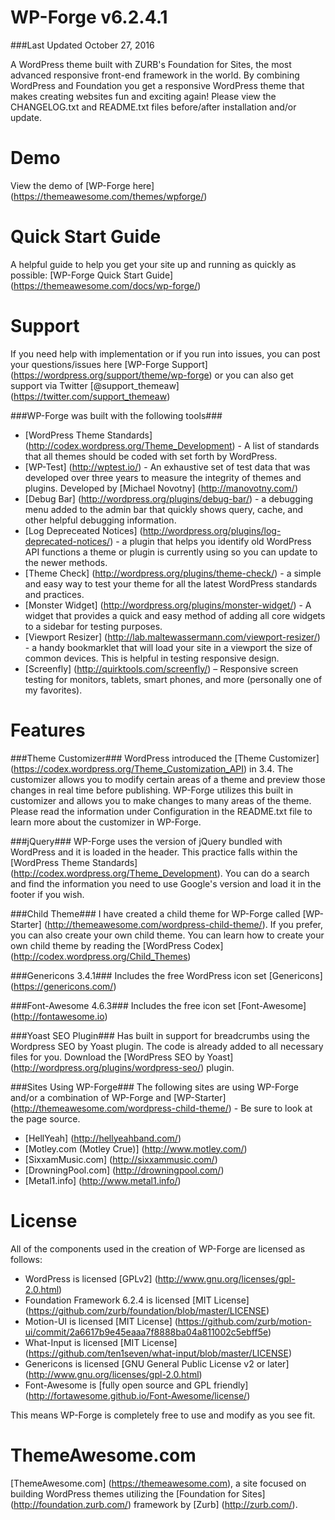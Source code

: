 WP-Forge v6.2.4.1
====================

###Last Updated October 27, 2016

A WordPress theme built with ZURB's Foundation for Sites, the most advanced responsive front-end framework in the world. By combining WordPress and Foundation you get a responsive WordPress theme that makes creating websites fun and exciting again! Please view the CHANGELOG.txt and README.txt files before/after installation and/or update.

Demo
=============
View the demo of [WP-Forge here] (https://themeawesome.com/themes/wpforge/)

Quick Start Guide
=============
A helpful guide to help you get your site up and running as quickly as possible: [WP-Forge Quick Start Guide] (https://themeawesome.com/docs/wp-forge/)

Support
=============
If you need help with implementation or if you run into issues, you can post your questions/issues here [WP-Forge Support] (https://wordpress.org/support/theme/wp-forge) or you can also get support via Twitter [@support_themeaw] (https://twitter.com/support_themeaw)

###WP-Forge was built with the following tools###
* [WordPress Theme Standards] (http://codex.wordpress.org/Theme_Development) - A list of standards that all themes should be coded with set forth by WordPress.
* [WP-Test] (http://wptest.io/) - An exhaustive set of test data that was developed over three years to measure the integrity of themes and plugins. Developed by [Michael Novotny] (http://manovotny.com/)
* [Debug Bar] (http://wordpress.org/plugins/debug-bar/) - a debugging menu added to the admin bar that quickly shows query, cache, and other helpful debugging information.
* [Log Depreceated Notices] (http://wordpress.org/plugins/log-deprecated-notices/) - a plugin that helps you identify old WordPress API functions a theme or plugin is currently using so you can update to the newer methods.
* [Theme Check] (http://wordpress.org/plugins/theme-check/) - a simple and easy way to test your theme for all the latest WordPress standards and practices.
* [Monster Widget] (http://wordpress.org/plugins/monster-widget/) - A widget that provides a quick and easy method of adding all core widgets to a sidebar for testing purposes.
* [Viewport Resizer] (http://lab.maltewassermann.com/viewport-resizer/) - a handy bookmarklet that will load your site in a viewport the size of common devices. This is helpful in testing responsive design.
* [Screenfly] (http://quirktools.com/screenfly/) – Responsive screen testing for monitors, tablets, smart phones, and more (personally one of my favorites).

Features
=============

###Theme Customizer###
WordPress introduced the [Theme Customizer] (https://codex.wordpress.org/Theme_Customization_API) in 3.4. The customizer allows you to modify certain areas of a theme and preview those changes in real time before publishing. WP-Forge utilizes this built in customizer and allows you to make changes to many areas of the theme. Please read the information under Configuration in the README.txt file to learn more about the customizer in WP-Forge.

###jQuery###
WP-Forge uses the version of jQuery bundled with WordPress and it is loaded in the header. This practice falls within the [WordPress Theme Standards] (http://codex.wordpress.org/Theme_Development). You can do a search and find the information you need to use Google's version and load it in the footer if you wish.

###Child Theme###
I have created a child theme for WP-Forge called [WP-Starter] (http://themeawesome.com/wordpress-child-theme/). If you prefer, you can also create your own child theme. You can learn how to create your own child theme by reading the [WordPress Codex] (http://codex.wordpress.org/Child_Themes)

###Genericons 3.4.1###
Includes the free WordPress icon set [Genericons] (https://genericons.com/)

###Font-Awesome 4.6.3###
Includes the free icon set [Font-Awesome] (http://fontawesome.io)

###Yoast SEO Plugin###
Has built in support for breadcrumbs using the Wordpress SEO by Yoast plugin. The code is already added to all necessary files for you. Download the [WordPress SEO by Yoast] (http://wordpress.org/plugins/wordpress-seo/) plugin.

###Sites Using WP-Forge###
The following sites are using WP-Forge and/or a combination of WP-Forge and [WP-Starter] (http://themeawesome.com/wordpress-child-theme/) - Be sure to look at the page source.
* [HellYeah] (http://hellyeahband.com/)
* [Motley.com (Motley Crue)] (http://www.motley.com/)
* [SixxamMusic.com] (http://sixxammusic.com/)
* [DrowningPool.com] (http://drowningpool.com/)
* [Metal1.info] (http://www.metal1.info/)

License
=============
All of the components used in the creation of WP-Forge are licensed as follows:
* WordPress is licensed [GPLv2] (http://www.gnu.org/licenses/gpl-2.0.html)
* Foundation Framework 6.2.4 is licensed [MIT License] (https://github.com/zurb/foundation/blob/master/LICENSE)
* Motion-UI is licensed [MIT License] (https://github.com/zurb/motion-ui/commit/2a6617b9e45eaaa7f8888ba04a811002c5ebff5e)
* What-Input is licensed [MIT License] (https://github.com/ten1seven/what-input/blob/master/LICENSE)
* Genericons is licensed [GNU General Public License v2 or later] (http://www.gnu.org/licenses/gpl-2.0.html)
* Font-Awesome is [fully open source and GPL friendly] (http://fortawesome.github.io/Font-Awesome/license/)

This means WP-Forge is completely free to use and modify as you see fit.

ThemeAwesome.com
=============
[ThemeAwesome.com] (https://themeawesome.com), a site focused on building WordPress themes utilizing the [Foundation for Sites] (http://foundation.zurb.com/) framework by [Zurb] (http://zurb.com/).
